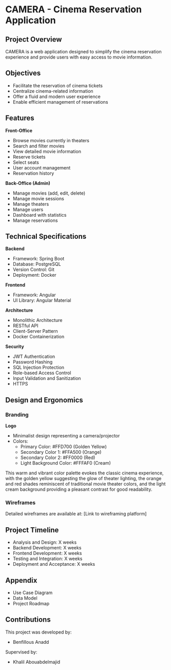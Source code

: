 # CAMERA - Cinema Reservation Application

## Project Overview
CAMERA is a web application designed to simplify the cinema reservation experience and provide users with easy access to movie information.

## Objectives
- Facilitate the reservation of cinema tickets
- Centralize cinema-related information
- Offer a fluid and modern user experience
- Enable efficient management of reservations

## Features
**Front-Office**
- Browse movies currently in theaters
- Search and filter movies
- View detailed movie information
- Reserve tickets
- Select seats
- User account management
- Reservation history

**Back-Office (Admin)**
- Manage movies (add, edit, delete)
- Manage movie sessions
- Manage theaters
- Manage users
- Dashboard with statistics
- Manage reservations

## Technical Specifications
**Backend**
- Framework: Spring Boot
- Database: PostgreSQL
- Version Control: Git
- Deployment: Docker

**Frontend**
- Framework: Angular
- UI Library: Angular Material

**Architecture**
- Monolithic Architecture
- RESTful API
- Client-Server Pattern
- Docker Containerization

**Security**
- JWT Authentication
- Password Hashing
- SQL Injection Protection
- Role-based Access Control
- Input Validation and Sanitization
- HTTPS

## Design and Ergonomics
### Branding
**Logo**
- Minimalist design representing a camera/projector
- Colors:
    - Primary Color: #FFD700 (Golden Yellow)
    - Secondary Color 1: #FFA500 (Orange)
    - Secondary Color 2: #FF0000 (Red)
    - Light Background Color: #FFFAF0 (Cream)

This warm and vibrant color palette evokes the classic cinema experience, with the golden yellow suggesting the glow of theater lighting, the orange and red shades reminiscent of traditional movie theater colors, and the light cream background providing a pleasant contrast for good readability.

### Wireframes
Detailed wireframes are available at: [Link to wireframing platform]

## Project Timeline
- Analysis and Design: X weeks
- Backend Development: X weeks
- Frontend Development: X weeks
- Testing and Integration: X weeks
- Deployment and Acceptance: X weeks

## Appendix
- Use Case Diagram
- Data Model
- Project Roadmap

## Contributions
This project was developed by:
- Benfillous Anadd

Supervised by:
- Khalil Abouabdelmajid
